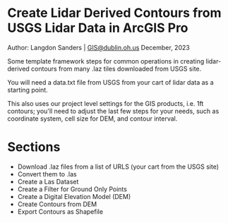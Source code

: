 # Create Lidar Derived Contours from USGS Lidar Data in ArcGIS Pro
Author: Langdon Sanders | GIS@dublin.oh.us December, 2023

Some template framework steps for common operations in creating lidar-derived contours from many .laz tiles downloaded from USGS site.  

You will need a data.txt file from USGS from your cart of lidar data as a starting point.  

This also uses our project level settings for the GIS products, i.e. 1ft contours; you'll need to adjust the last few steps for your needs, such as coordinate system, cell size for DEM, and contour interval.  



# Sections
* Download .laz files from a list of URLS (your cart from the USGS site)
* Convert them to .las
* Create a Las Dataset
* Create a Filter for Ground Only Points
* Create a Digital Elevation Model (DEM)
* Create Contours from DEM
* Export Contours as Shapefile
